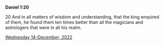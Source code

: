 **Daniel 1:20**

20 And in all matters of wisdom and understanding, that the king enquired of them, he found them ten times better than all the magicians and astrologers that were in all his realm.

[Wednesday 14-December, 2022](https://t.me/s/daily_scripture)
